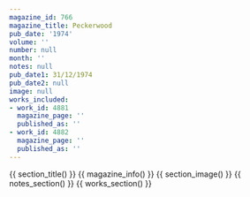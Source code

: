 ```yaml
---
magazine_id: 766
magazine_title: Peckerwood
pub_date: '1974'
volume: ''
number: null
month: ''
notes: null
pub_date1: 31/12/1974
pub_date2: null
image: null
works_included:
- work_id: 4881
  magazine_page: ''
  published_as: ''
- work_id: 4882
  magazine_page: ''
  published_as: ''
---
```


{{ section_title() }}
{{ magazine_info() }}
{{ section_image() }}
{{ notes_section() }}
{{ works_section() }}
